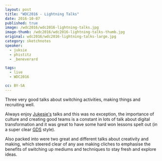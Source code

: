 ```yaml
---
layout: post
title: "WDC2016 - Lightning Talks"
date: 2016-10-07
published: true
image: /wdc2016/wdc2016-lightning-talks.jpg
image-thumb: /wdc2016/wdc2016-lightning-talks-thumb.jpg
original: wdc2016/wdc2016-lightning-talks-large.jpg
category: sketchnotes
speaker:
  - juksie
  - phistitz
  - _beneverard

tags:
  - live
  - WDC2016

cc: BY-SA
---
```


Three very good talks about switching activities, making things and recruiting well.

Always enjoy [Jukesie's][jukes] talks and this was no exception, the importance of culture and creating good teams is a constant in lots of talk about digital transformation and it was great to have some hard won lessons spelt out (in a super clear [GDS][gds] style).

Also packed into were two great and different talks about creativity and making, which steered clear of any axe making cliches to emphasise the benefits of switching up mediums and techniques to stay fresh and explore ideas.

[jukes]:https://productforthepeople.xyz/
[gds]:https://gds.blog.gov.uk/2016/04/07/giving-clear-presentations/
